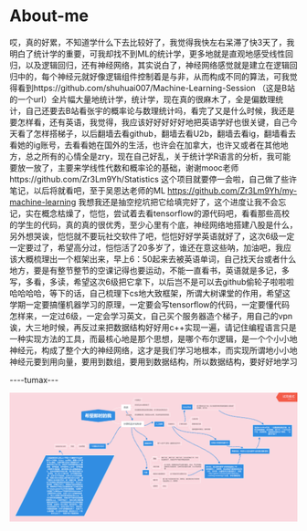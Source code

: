 # About-me
哎，真的好累，不知道学什么下去比较好了，我觉得我快左右呆滞了快3天了，我明白了统计学的重要，可我却找不到ML的统计学，更多地就是直观地感受线性回归，以及逻辑回归，还有神经网络，其实说白了，神经网络感觉就是建立在逻辑回归中的，每个神经元就好像逻辑组件控制着是与非，从而构成不同的算法，可我觉得看到https://github.com/shuhuai007/Machine-Learning-Session （这是B站的一个url）全片幅大量地统计学，统计学，现在真的很麻木了，全是偏数理统计，自己还要去B站看张宇的概率论与数理统计吗，看完了又是什么时候，我还是要怎样看，还有英语，我觉得，我应该好好好好好地把英语学好也很关键，自己今天看了怎样搭梯子，以后翻墙去看github，翻墙去看U2b，翻墙去看ig，翻墙看去看她的ig账号，去看看她在国外的生活，也许会在加拿大，也许又或者在其他地方，总之所有的心情全是zry，现在自己好乱，关于统计学R语言的分析，我可能要放一放了，主要来学线性代数和概率论的基础，谢谢mooc老师https://github.com/Zr3Lm9Yh/Statistics 这个项目就要停一会啦，自己做了些许笔记，以后将就看吧，至于吴恩达老师的ML https://github.com/Zr3Lm9Yh/my-machine-learning 我想我还是抽空挖坑把它给填完好了，这个进度让我不会忘记，实在概念枯燥了，恺恺，尝试着去看tensorflow的源代码吧，看看那些高校的学生的代码，真的真的很优秀，至少心里有个底，神经网络地搭建八股是什么，另外想哭诶，恺恺就不要玩社交软件了吧，恺恺好好学英语就好了，这次6级一定一定要过了，希望高分过，恺恺活了20多岁了，谁还在意这些呐，加油吧，我应该大概梳理出一个框架出来，早上6：50起来去被英语单词，自己找天台或者什么地方，要是有整节整节的空课记得也要运动，不能一直看书，英语就是多记，多写，多看，多读，希望这次6级把它拿下，以后岂不是可以去github偷轮子啦啦啦哈哈哈哈，等下的话，自己梳理下cs地大致框架，所谓大树课堂的作用，希望这学期一定要搞懂机器学习的原理，一定要会写tensorflow的代码，一定要懂代码怎样来，一定过6级，一定会学习英文，自己买个服务器造个梯子，用自己的vpn诶，大三地时候，再反过来把数据结构好好用c++实现一遍，请记住编程语言只是一种实现方法的工具，而最核心地是那个思想，是哪个布尔逻辑，是一个个小小地神经元，构成了整个大的神经网络，这才是我们学习地根本，而实现所谓地小小地神经元要到用向量，要用到数组，要用到数据结构，所以数据结构，要好好地学习

----tumax---

![ad](https://github.com/Zr3Lm9Yh/About-me/blob/master/%E5%B8%8C%E6%9C%9B%E9%82%A3%E6%97%B6%E7%9A%84%E6%88%91.png)
